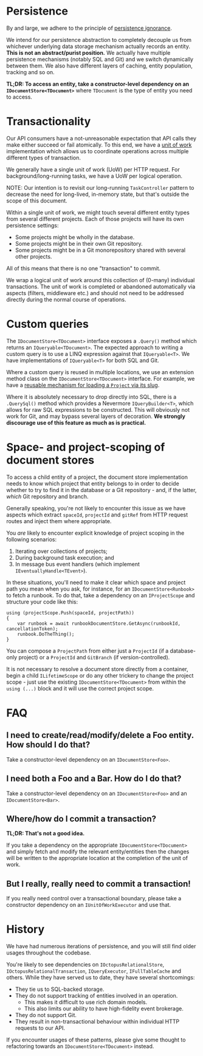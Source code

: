 # Persistence

By and large, we adhere to the principle of [persistence ignorance](https://deviq.com/principles/persistence-ignorance).

We intend for our persistence abstraction to completely decouple us from whichever underlying data storage mechanism actually records an entity. **This is not an abstract/purist position.** We actually have multiple persistence mechanisms (notably SQL and Git) and we switch dynamically between them. We also have different layers of caching, entity population, tracking and so on.

**TL;DR: To access an entity, take a constructor-level dependency on an `IDocumentStore<TDocument>`** where `TDocument` is the type of entity you need to access.

# Transactionality

Our API consumers have a not-unreasonable expectation that API calls they make either succeed or fail atomically. To this end, we have a [unit of work](https://martinfowler.com/eaaCatalog/unitOfWork.html) implementation which allows us to coordinate operations across multiple different types of transaction.

We generally have a single unit of work (UoW) per HTTP request. For background/long-running tasks, we have a UoW per logical operation.

NOTE: Our intention is to revisit our long-running `TaskController` pattern to decrease the need for long-lived, in-memory state, but that's outside the scope of this document.

Within a single unit of work, we might touch several different entity types from several different projects. Each of those projects will have
its own persistence settings:

- Some projects might be wholly in the database.
- Some projects might be in their own Git repository.
- Some projects might be in a Git monorepository shared with several other projects.

All of this means that there is no one "transaction" to commit.

We wrap a logical unit of work around this collection of (0-many) individual transactions. The unit of work is completed or abandoned automatically
via aspects (filters, middleware etc.) and should not need to be addressed directly during the normal course of operations.

# Custom queries

The `IDocumentStore<TDocument>` interface exposes a `.Query()` method which returns an `IQueryable<TDocument>`. The expected approach to writing a custom query is to use a LINQ expression against that `IQueryable<T>`. We have implementations of `IQueryable<T>` for both SQL and Git.

Where a custom query is reused in multiple locations, we use an extension method class on the `IDocumentStore<TDocument>` interface. For example, we have a [reusable mechanism for loading a `Project` via its slug](https://github.com/OctopusDeploy/OctopusDeploy/blob/fb83083950a4bcac1d76ebcb6fc0b9250ba262b3/source/Octopus.Core/Features/Projects/ProjectDocumentStoreExtensionMethods.cs#L16).

Where it is absolutely necessary to drop directly into SQL, there is a `.QuerySql()` method which provides a Nevermore `IQueryBuilder<T>`, which allows for raw SQL expressions to be constructed. This will obviously not work for Git, and may bypass several layers of decoration. **We strongly discourage use of this feature as much as is practical.**

# Space- and project-scoping of document stores

To access a child entity of a project, the document store implementation needs to know which project that entity belongs to in order to decide whether to try to find it in the database or a Git repository - and, if the latter, _which_ Git repository and branch.

Generally speaking, you're not likely to encounter this issue as we have aspects which extract `spaceId`, `projectId` and `gitRef` from HTTP request routes and inject them where appropriate.

You _are_ likely to encounter explicit knowledge of project scoping in the following scenarios:
1. Iterating over collections of projects;
1. During background task execution; and
1. In message bus event handlers (which implement `IEventuallyHandle<TEvent>`).

In these situations, you'll need to make it clear which space and project path you mean when you ask, for instance, for an `IDocumentStore<Runbook>` to fetch a runbook. To do that, take a dependency on an `IProjectScope` and structure your code like this:

```
using (projectScope.Push(spaceId, projectPath))
{
    var runbook = await runbookDocumentStore.GetAsync(runbookId, cancellationToken);
    runbook.DoTheThing();
}
```
You can compose a `ProjectPath` from either just a `ProjectId` (if a database-only project) or a `ProjectId` and `GitBranch` (if version-controlled).

It is not necessary to resolve a document store directly from a container, begin a child `ILifetimeScope` or do any other trickery to change the project scope - just use the existing `IDocumentStore<TDocument>` from within the `using (...)` block and it will use the correct project scope.

# FAQ

## I need to create/read/modify/delete a Foo entity. How should I do that?

Take a constructor-level dependency on an `IDocumentStore<Foo>`.

## I need both a Foo and a Bar. How do I do that?

Take a constructor-level dependency on an `IDocumentStore<Foo>` and an `IDocumentStore<Bar>`.

## Where/how do I commit a transaction?

**TL;DR: That's not a good idea.**

If you take a dependency on the appropriate `IDocumentStore<TDocument>` and simply fetch and modify the relevant entity/entities then the changes will be written to the appropriate location at the completion of the unit of work.

## But I really, really need to commit a transaction!

If you really need control over a transactional boundary, please take a constructor dependency on an `IUnitOfWorkExecutor` and use that.

# History

We have had numerous iterations of persistence, and you will still find older usages throughout the codebase.

You're likely to see dependencies on `IOctopusRelationalStore`, `IOctopusRelationalTransaction`, `IQueryExecutor`, `IFullTableCache` and others. While they have served us to date, they have several shortcomings:

- They tie us to SQL-backed storage.
- They do not support tracking of entities involved in an operation.
    - This makes it difficult to use rich domain models.
    - This also limits our ability to have high-fidelity event brokerage.
- They do not support Git.
- They result in non-transactional behaviour within individual HTTP requests to our API.

If you encounter usages of these patterns, please give some thought to refactoring towards an `IDocumentStore<TDocument>` instead.

